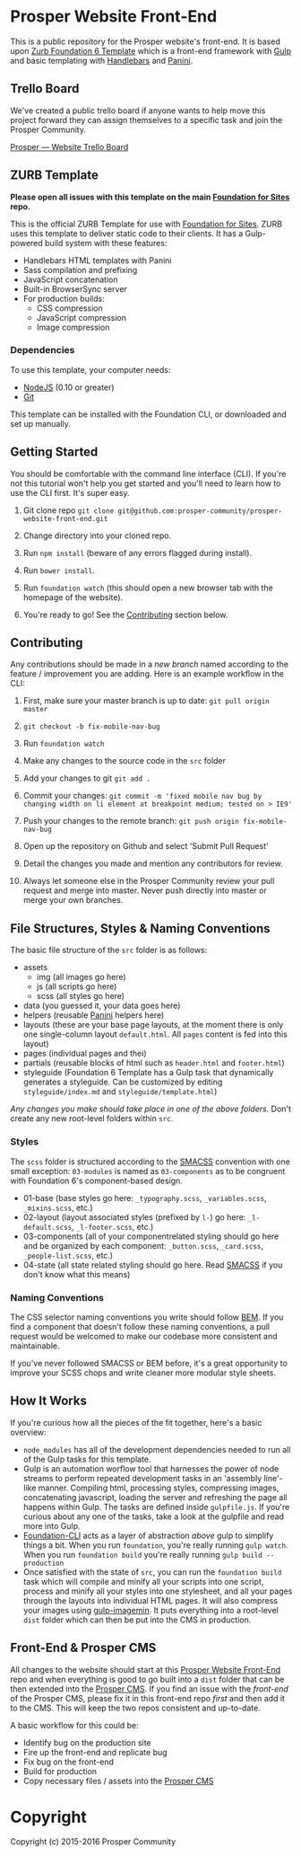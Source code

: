 # Prosper Website Front-End
This is a public repository for the Prosper website's front-end. It is based upon [Zurb Foundation 6 Template](https://github.com/zurb/foundation-sites-template) which is a front-end framework with [Gulp](https://github.com/gulpjs/gulp) and basic templating with [Handlebars](http://handlebarsjs.com/) and [Panini](https://github.com/zurb/panini).

## Trello Board
We've created a public trello board if anyone wants to help move this project forward they can assign themselves to a specific task and join the Prosper Community.

[Prosper — Website Trello Board](https://trello.com/b/yDgQXvDZ/prosper-website)

## ZURB Template

**Please open all issues with this template on the main [Foundation for Sites](https://github.com/zurb/foundation-sites/issues) repo.**

This is the official ZURB Template for use with [Foundation for Sites](http://foundation.zurb.com/sites). ZURB uses this template to deliver static code to their clients. It has a Gulp-powered build system with these features:

- Handlebars HTML templates with Panini
- Sass compilation and prefixing
- JavaScript concatenation
- Built-in BrowserSync server
- For production builds:
  - CSS compression
  - JavaScript compression
  - Image compression

### Dependencies

To use this template, your computer needs:

- [NodeJS](https://nodejs.org/en/) (0.10 or greater)
- [Git](https://git-scm.com/)

This template can be installed with the Foundation CLI, or downloaded and set up manually.

## Getting Started
You should be comfortable with the command line interface (CLI). If you're not this tutorial won't help you get started and you'll need to learn how to use the CLI first. It's super easy.

1. Git clone repo `git clone git@github.com:prosper-community/prosper-website-front-end.git`

2. Change directory into your cloned repo.

3. Run `npm install` (beware of any errors flagged during install).

5. Run `bower install`.

6. Run `foundation watch` (this should open a new browser tab with the homepage of the website).

7. You're ready to go! See the [Contributing](#contributing) section below.

## Contributing
Any contributions should be made in a *new branch* named according to the feature / improvement you are adding. Here is an example workflow in the CLI:

1. First, make sure your master branch is up to date: `git pull origin master`

2. `git checkout -b fix-mobile-nav-bug`

3. Run `foundation watch`

4. Make any changes to the source code in the `src` folder

5. Add your changes to git `git add .`

6. Commit your changes: `git commit -m 'fixed mobile nav bug by changing width on li element at breakpoint medium; tested on > IE9'`

7. Push your changes to the remote branch: `git push origin fix-mobile-nav-bug`

8. Open up the repository on Github and select 'Submit Pull Request'

9. Detail the changes you made and mention any contributors for review.

10. Always let someone else in the Prosper Community review your pull request and merge into master. Never push directly into master or merge your own branches.

## File Structures, Styles & Naming Conventions

The basic file structure of the `src` folder is as follows:

- assets
  - img (all images go here)
  - js (all scripts go here)
  - scss (all styles go here)
- data (you guessed it, your data goes here)
- helpers (reusable [Panini](https://github.com/zurb/panini) helpers here)
- layouts (these are your base page layouts, at the moment there is only one single-column layout `default.html`. All `pages` content is fed into this layout)
- pages (individual pages and thei)
- partials (reusable blocks of html such as `header.html` and `footer.html`)
- styleguide (Foundation 6 Template has a Gulp task that dynamically generates a styleguide. Can be customized by editing `styleguide/index.md` and `styleguide/template.html`)

*Any changes you make should take place in one of the above folders.* Don't create any new root-level folders within `src`.

### Styles
The `scss` folder is structured according to the [SMACSS](https://smacss.com/) convention with one small exception: `03-modules` is named as `03-components` as to be congruent with Foundation 6's component-based design.

- 01-base (base styles go here: `_typography.scss`, `_variables.scss`, `_mixins.scss`, etc.)
- 02-layout (layout associated styles (prefixed by `l-`) go here: `_l-default.scss`, `_l-footer.scss`, etc.)
- 03-components (all of your componentrelated styling should go here and be organized by each component: `_button.scss`, `_card.scss`, `_people-list.scss`, etc.)
- 04-state (all state related styling should go here. Read [SMACSS](https://smacss.com/) if you don't know what this means)

### Naming Conventions
The CSS selector naming conventions you write should follow [BEM](http://getbem.com/naming/). If you find a component that doesn't follow these naming conventions, a pull request would be welcomed to make our codebase more consistent and maintainable.

If you've never followed SMACSS or BEM before, it's a great opportunity to improve your SCSS chops and write cleaner more modular style sheets.

## How It Works
If you're curious how all the pieces of the fit together, here's a basic overview:

- `node_modules` has all of the development dependencies needed to run all of the Gulp tasks for this template.
- Gulp is an automation worflow tool that harnesses the power of node streams to perform repeated development tasks in an 'assembly line'-like manner. Compiling html, processing styles, compressing images, concatenating javascript, loading the server and refreshing the page all happens within Gulp. The tasks are defined inside `gulpfile.js`. If you're curious about any one of the tasks, take a look at the gulpfile and read more into Gulp.
- [Foundation-CLI](https://github.com/zurb/foundation-cli) acts as a layer of abstraction *above* gulp to simplify things a bit. When you run `foundation`, you're really running `gulp watch`. When you run `foundation build` you're really running `gulp build --production`
- Once satisfied with the state of `src`, you can run the `foundation build` task which will compile and minify all your scripts into one script, process  and minify all your styles into one stylesheet, and all your pages through the layouts into individual HTML pages. It will also compress your images using [gulp-imagemin](https://github.com/sindresorhus/gulp-imagemin). It puts everything into a root-level `dist` folder which can then be put into the CMS in production.

## Front-End & Prosper CMS
All changes to the website should start at this [Prosper Website Front-End ](https://github.com/prosper-community/prosper-website-front-end) repo and when everything is good to go built into a `dist` folder that can be then extended into the [Prosper CMS](https://github.com/prosper-community/prosper-website-cms). If you find an issue with the *front-end* of the Prosper CMS, please fix it in this front-end repo *first* and then add it to the CMS. This will keep the two repos consistent and up-to-date.

A basic workflow for this could be:

- Identify bug on the production site
- Fire up the front-end and replicate bug
- Fix bug on the front-end
- Build for production
- Copy necessary files / assets into the [Prosper CMS](https://github.com/prosper-community/prosper-website-cms)

# Copyright
Copyright (c) 2015-2016 Prosper Community
